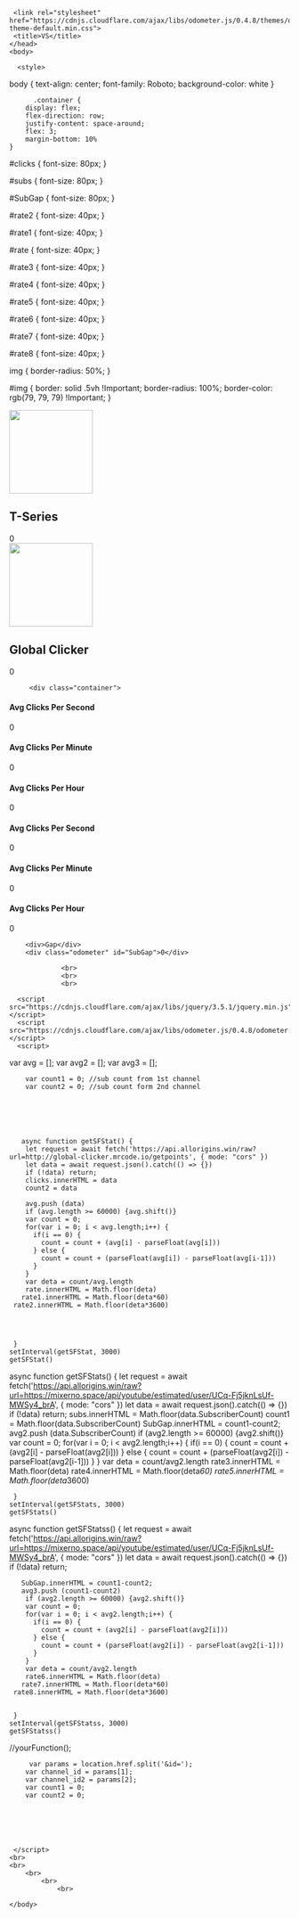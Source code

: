
<!DOCTYPE html>
<html>
    <head>
     <meta charset="UTF-8">



     <link rel="stylesheet" href="https://cdnjs.cloudflare.com/ajax/libs/odometer.js/0.4.8/themes/odometer-theme-default.min.css">
     <title>VS</title>
    </head>
    <body>

      <style>

body {
  text-align: center;
  font-family: Roboto;
  background-color: white
}

          .container {
        display: flex;
        flex-direction: row;
        justify-content: space-around;
        flex: 3;
        margin-bottom: 10%
    }


#clicks {
  font-size: 80px;
}

#subs {
  font-size: 80px;
}

#SubGap {
  font-size: 80px;
}

 #rate2 {
  font-size: 40px;
}

#rate1 {
  font-size: 40px;
}

#rate {
  font-size: 40px;
}

#rate3 {
  font-size: 40px;
}

 #rate4 {
  font-size: 40px;
}

#rate5 {
  font-size: 40px;
}

 #rate6 {
  font-size: 40px;
}

#rate7 {
  font-size: 40px;
}

#rate8 {
  font-size: 40px;
}


 img {
    border-radius: 50%;
  }

#img {
    border: solid .5vh !Important;
    border-radius: 100%;
    border-color: rgb(79, 79, 79) !Important;
}

 </style>


<div class="container">
<div>



<img class="img-fluid border rounded-circle shadow image" style="width: 150px;height: 150px;" src="https://yt3.ggpht.com/a/AATXAJzOcyc2UwB0vlV7SyfzwgU_La1FOFZmObW3HCH0VzM=s88-c-k-c0x00ffffff-no-rj">
<h2 id="username">T-Series</h2>
<div id="subs" class="odometer">0</div>
</div>



<div>
<img class="img-fluid border rounded-circle shadow image2" style="width: 150px;height: 150px;" src="https://bestanimations.com/Earth&Space/Earth/earthglobeanimation/globe-earth-animation-15-2.gif">
<h2 id="username2">Global Clicker</h2>
<div id="clicks" class="odometer">0</div>
</div>
</div>        




         <div class="container">
<div>



<h4 class="title" id="ViewLabel" >Avg Clicks Per Second</h4>
<div class="odometer" id="rate3">0</div>



</div>
<div>



<h4 class="title" id="ViewLabel" >Avg Clicks Per Minute</h4>
<div class="odometer" id="rate4">0</div>




</div>
<div>

<h4 class="title" id="ViewLabel" >Avg Clicks Per Hour</h4>
<div class="odometer" id="rate5">0</div>

</div>





<div>



<h4 class="title" id="ViewLabel" >Avg Clicks Per Second</h4>
<div class="odometer" id="rate">0</div>



</div>
<div>



<h4 class="title" id="ViewLabel" >Avg Clicks Per Minute</h4>
<div class="odometer" id="rate1">0</div>




</div>
<div>

<h4 class="title" id="ViewLabel" >Avg Clicks Per Hour</h4>
<div class="odometer" id="rate2">0</div>

</div>
</div> 




        <div>Gap</div>
        <div class="odometer" id="SubGap">0</div>

                 <br>
                 <br>
                 <br>

</div> 

      <script src="https://cdnjs.cloudflare.com/ajax/libs/jquery/3.5.1/jquery.min.js"></script>
      <script src="https://cdnjs.cloudflare.com/ajax/libs/odometer.js/0.4.8/odometer.min.js"></script>
      <script>


 var avg = [];
 var avg2 = [];
 var avg3 = [];    

        var count1 = 0; //sub count from 1st channel
        var count2 = 0; //sub count form 2nd channel






       async function getSFStat() {
        let request = await fetch('https://api.allorigins.win/raw?url=http://global-clicker.mrcode.io/getpoints', { mode: "cors" })
        let data = await request.json().catch(() => {})
        if (!data) return;
        clicks.innerHTML = data
        count2 = data

        avg.push (data)
        if (avg.length >= 60000) {avg.shift()}
        var count = 0;
        for(var i = 0; i < avg.length;i++) {
          if(i == 0) {
            count = count + (avg[i] - parseFloat(avg[i]))
          } else {
            count = count + (parseFloat(avg[i]) - parseFloat(avg[i-1]))
          }
        }
        var deta = count/avg.length 
        rate.innerHTML = Math.floor(deta)
       rate1.innerHTML = Math.floor(deta*60)
     rate2.innerHTML = Math.floor(deta*3600)




     }
    setInterval(getSFStat, 3000)
    getSFStat()



async function getSFStats() {
        let request = await fetch('https://api.allorigins.win/raw?url=https://mixerno.space/api/youtube/estimated/user/UCq-Fj5jknLsUf-MWSy4_brA', { mode: "cors" })
        let data = await request.json().catch(() => {})
        if (!data) return;
        subs.innerHTML = Math.floor(data.SubscriberCount)
        count1 = Math.floor(data.SubscriberCount)
       SubGap.innerHTML = count1-count2;
       avg2.push (data.SubscriberCount)
        if (avg2.length >= 60000) {avg2.shift()}
        var count = 0;
        for(var i = 0; i < avg2.length;i++) {
          if(i == 0) {
            count = count + (avg2[i] - parseFloat(avg2[i]))
          } else {
            count = count + (parseFloat(avg2[i]) - parseFloat(avg2[i-1]))
          }
        }
        var deta = count/avg2.length 
        rate3.innerHTML = Math.floor(deta)
       rate4.innerHTML = Math.floor(deta*60)
     rate5.innerHTML = Math.floor(deta*3600)


     }
    setInterval(getSFStats, 3000)
    getSFStats()    


 async function getSFStatss() {
        let request = await fetch('https://api.allorigins.win/raw?url=https://mixerno.space/api/youtube/estimated/user/UCq-Fj5jknLsUf-MWSy4_brA', { mode: "cors" })
        let data = await request.json().catch(() => {})
        if (!data) return;

       SubGap.innerHTML = count1-count2;
       avg3.push (count1-count2)
        if (avg2.length >= 60000) {avg2.shift()}
        var count = 0;
        for(var i = 0; i < avg2.length;i++) {
          if(i == 0) {
            count = count + (avg2[i] - parseFloat(avg2[i]))
          } else {
            count = count + (parseFloat(avg2[i]) - parseFloat(avg2[i-1]))
          }
        }
        var deta = count/avg2.length 
        rate6.innerHTML = Math.floor(deta)
       rate7.innerHTML = Math.floor(deta*60)
     rate8.innerHTML = Math.floor(deta*3600)


     }
    setInterval(getSFStatss, 3000)
    getSFStatss()    


 //yourFunction();



         var params = location.href.split('&id=');
        var channel_id = params[1];
        var channel_id2 = params[2];
        var count1 = 0;
        var count2 = 0;






     </script>
    <br>
    <br>
        <br>
            <br>
                <br>

    </body>
</html>
